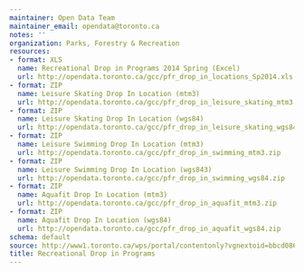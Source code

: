 ```yaml
---
maintainer: Open Data Team
maintainer_email: opendata@toronto.ca
notes: ''
organization: Parks, Forestry & Recreation
resources:
- format: XLS
  name: Recreational Drop in Programs 2014 Spring (Excel)
  url: http://opendata.toronto.ca/gcc/pfr_drop_in_locations_Sp2014.xls
- format: ZIP
  name: Leisure Skating Drop In Location (mtm3)
  url: http://opendata.toronto.ca/gcc/pfr_drop_in_leisure_skating_mtm3.zip
- format: ZIP
  name: Leisure Skating Drop In Location (wgs84)
  url: http://opendata.toronto.ca/gcc/pfr_drop_in_leisure_skating_wgs84.zip
- format: ZIP
  name: Leisure Swimming Drop In Location (mtm3)
  url: http://opendata.toronto.ca/gcc/pfr_drop_in_swimming_mtm3.zip
- format: ZIP
  name: Leisure Swimming Drop In Location (wgs843)
  url: http://opendata.toronto.ca/gcc/pfr_drop_in_swimming_wgs84.zip
- format: ZIP
  name: Aquafit Drop In Location (mtm3)
  url: http://opendata.toronto.ca/gcc/pfr_drop_in_aquafit_mtm3.zip
- format: ZIP
  name: Aquafit Drop In Location (wgs84)
  url: http://opendata.toronto.ca/gcc/pfr_drop_in_aquafit_wgs84.zip
schema: default
source: http://www1.toronto.ca/wps/portal/contentonly?vgnextoid=bbcd08675e984410VgnVCM10000071d60f89RCRD&vgnextchannel=1a66e03bb8d1e310VgnVCM10000071d60f89RCRD
title: Recreational Drop in Programs
---
```

